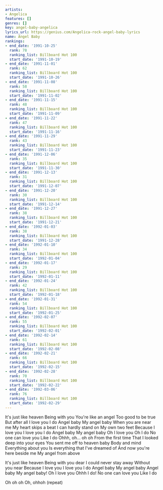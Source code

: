 ```yaml
---
artists:
- Angelica
features: []
genres: []
key: angel-baby-angelica
lyrics_url: https://genius.com/Angelica-rock-angel-baby-lyrics
name: Angel Baby
rankings:
- end_date: '1991-10-25'
  rank: 78
  ranking_list: Billboard Hot 100
  start_date: '1991-10-19'
- end_date: '1991-11-01'
  rank: 62
  ranking_list: Billboard Hot 100
  start_date: '1991-10-26'
- end_date: '1991-11-08'
  rank: 58
  ranking_list: Billboard Hot 100
  start_date: '1991-11-02'
- end_date: '1991-11-15'
  rank: 48
  ranking_list: Billboard Hot 100
  start_date: '1991-11-09'
- end_date: '1991-11-22'
  rank: 47
  ranking_list: Billboard Hot 100
  start_date: '1991-11-16'
- end_date: '1991-11-29'
  rank: 43
  ranking_list: Billboard Hot 100
  start_date: '1991-11-23'
- end_date: '1991-12-06'
  rank: 35
  ranking_list: Billboard Hot 100
  start_date: '1991-11-30'
- end_date: '1991-12-13'
  rank: 31
  ranking_list: Billboard Hot 100
  start_date: '1991-12-07'
- end_date: '1991-12-20'
  rank: 30
  ranking_list: Billboard Hot 100
  start_date: '1991-12-14'
- end_date: '1991-12-27'
  rank: 38
  ranking_list: Billboard Hot 100
  start_date: '1991-12-21'
- end_date: '1992-01-03'
  rank: 38
  ranking_list: Billboard Hot 100
  start_date: '1991-12-28'
- end_date: '1992-01-10'
  rank: 34
  ranking_list: Billboard Hot 100
  start_date: '1992-01-04'
- end_date: '1992-01-17'
  rank: 29
  ranking_list: Billboard Hot 100
  start_date: '1992-01-11'
- end_date: '1992-01-24'
  rank: 42
  ranking_list: Billboard Hot 100
  start_date: '1992-01-18'
- end_date: '1992-01-31'
  rank: 54
  ranking_list: Billboard Hot 100
  start_date: '1992-01-25'
- end_date: '1992-02-07'
  rank: 55
  ranking_list: Billboard Hot 100
  start_date: '1992-02-01'
- end_date: '1992-02-14'
  rank: 61
  ranking_list: Billboard Hot 100
  start_date: '1992-02-08'
- end_date: '1992-02-21'
  rank: 66
  ranking_list: Billboard Hot 100
  start_date: '1992-02-15'
- end_date: '1992-02-28'
  rank: 70
  ranking_list: Billboard Hot 100
  start_date: '1992-02-22'
- end_date: '1992-03-06'
  rank: 76
  ranking_list: Billboard Hot 100
  start_date: '1992-02-29'
---
```

It's just like heaven
Being with you
You're like an angel
Too good to be true
But after all
I love you
I do
Angel baby
My angel baby
When you are near me
My heart skips a beat
I can hardly stand on
My own two feet
Because I love you
I love you
I do
Angel baby
My angel baby
Oh I love you
Oh I do
No one can love you
Like I do
Ohhh, oh… oh oh
From the first time
That I looked deep into your eyes
You sent me off to heaven baby
Body and mind
Everything about you
Is everything that I've dreamed of
And now you're here beside me
My angel from above

It's just like heaven
Being with you dear
I could never stay away
Without you near
Because I love you
I love you
I do
Angel baby
My angel baby
Angel baby
My angel baby!
Oh I love you
Ohhh I do!
No one can love you
Like I do

Oh oh oh
Oh, ohhoh
(repeat)
